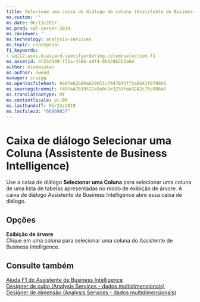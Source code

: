 ```yaml
---
title: Selecione uma caixa de diálogo de coluna (Assistente de Business Intelligence) | Microsoft Docs
ms.custom: ''
ms.date: 06/13/2017
ms.prod: sql-server-2014
ms.reviewer: ''
ms.technology: analysis-services
ms.topic: conceptual
f1_keywords:
- sql12.asvs.biwizard.specifyordering.columnselection.f1
ms.assetid: bf25d649-f35a-458b-a8f4-9b159b3b2abe
author: minewiskan
ms.author: owend
manager: craigg
ms.openlocfilehash: 0a8feb2b80a629d51c7447843ff5a8b41f0700b6
ms.sourcegitcommit: f40fa47619512a9a9c3e3258fda3242c76c008e6
ms.translationtype: MT
ms.contentlocale: pt-BR
ms.lasthandoff: 05/23/2019
ms.locfileid: "66069837"
---
```

# <a name="select-a-column-dialog-box-business-intelligence-wizard"></a>Caixa de diálogo Selecionar uma Coluna (Assistente de Business Intelligence)
  Use a caixa de diálogo **Selecionar uma Coluna** para selecionar uma coluna de uma lista de tabelas apresentadas no modo de exibição de árvore. A caixa de diálogo Assistente de Business Intelligence abre essa caixa de diálogo.  
  
## <a name="options"></a>Opções  
 **Exibição de árvore**  
 Clique em uma coluna para selecionar uma coluna do Assistente de Business Intelligence.  
  
## <a name="see-also"></a>Consulte também  
 [Ajuda F1 do Assistente de Business Intelligence](business-intelligence-wizard-f1-help.md)   
 [Designer de cubo &#40;Analysis Services - dados multidimensionais&#41;](cube-designer-analysis-services-multidimensional-data.md)   
 [Designer de dimensão &#40;Analysis Services - dados multidimensionais&#41;](dimension-designer-analysis-services-multidimensional-data.md)  
  
  
